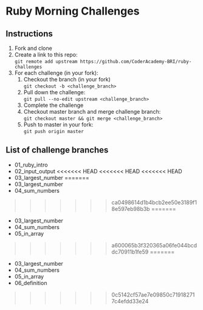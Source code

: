# Ruby Morning Challenges

## Instructions
1. Fork and clone
2. Create a link to this repo: <br/>
   `git remote add upstream https://github.com/CoderAcademy-BRI/ruby-challenges`
3. For each challenge (in your fork):
    1. Checkout the branch (in your fork)<br/>
     `git checkout -b <challenge_branch>`
    3. Pull down the challenge: <br/>
     `git pull --no-edit upstream <challenge_branch>`
    4. Complete the challenge
    5. Checkout master branch and merge challenge branch:<br/>
    `git checkout master && git merge <challenge_branch>`
    1. Push to master in your fork:<br/>
     `git push origin master`

## List of challenge branches
* 01_ruby_intro
* 02_input_output
<<<<<<< HEAD
<<<<<<< HEAD
<<<<<<< HEAD
* 03_largest_number
=======
* 03_largest_number
* 04_sum_numbers
>>>>>>> ca0498614d1b4bcb2ee50e3189f18e597eb98b3b
=======
* 03_largest_number
* 04_sum_numbers
* 05_in_array
>>>>>>> a600065b3f320365a06fe044bcddc70911b1fe59
=======
* 03_largest_number
* 04_sum_numbers
* 05_in_array
* 06_definition
>>>>>>> 0c5142cf57ae7e09850c719182717c4efdd33e24
